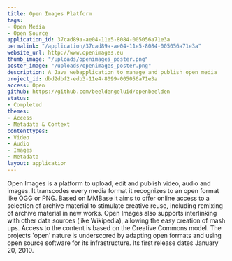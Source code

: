 ```yaml
---
title: Open Images Platform
tags:
- Open Media
- Open Source
application_id: 37cad89a-ae04-11e5-8084-005056a71e3a
permalink: "/application/37cad89a-ae04-11e5-8084-005056a71e3a"
website_url: http://www.openimages.eu
thumb_image: "/uploads/openimages_poster.png"
poster_image: "/uploads/openimages_poster.png"
description: A Java webapplication to manage and publish open media
project_id: dbd2dbf2-edb3-11e4-8099-005056a71e3a
access: Open
github: https://github.com/beeldengeluid/openbeelden
status:
- Completed
themes:
- Access
- Metadata & Context
contenttypes:
- Video
- Audio
- Images
- Metadata
layout: application
---
```


Open Images is a platform to upload, edit and publish video, audio and images. It transcodes every media format it recognizes to an open format like OGG or PNG. Based on MMBase it aims to offer online access to a selection of archive material to stimulate creative reuse, including remixing of archive material in new works. Open Images also supports interlinking with other data sources (like Wikipedia), allowing the easy creation of mash ups. Access to the content is based on the Creative Commons model. The projects 'open' nature is underscored by adapting open formats and using open source software for its infrastructure. Its first release dates January 20, 2010.
